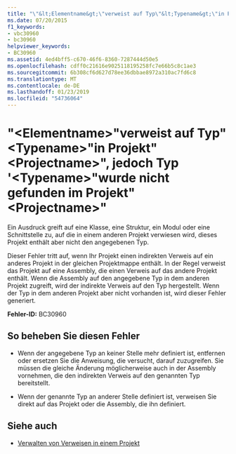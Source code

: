 ```yaml
---
title: "\"&lt;Elementname&gt;\"verweist auf Typ\"&lt;Typename&gt;\"in Projekt\"&lt;Projectname&gt;\", jedoch Typ '&lt;Typename&gt;\"wurde nicht gefunden im Projekt\"&lt;Projectname&gt;\""
ms.date: 07/20/2015
f1_keywords:
- vbc30960
- bc30960
helpviewer_keywords:
- BC30960
ms.assetid: 4ed4bff5-c670-46f6-8360-7287444d50e5
ms.openlocfilehash: cdff0c21616e9025118195258fc7e66b5c8c1ae3
ms.sourcegitcommit: 6b308cf6d627d78ee36dbbae8972a310ac7fd6c8
ms.translationtype: MT
ms.contentlocale: de-DE
ms.lasthandoff: 01/23/2019
ms.locfileid: "54736064"
---
```

# <a name="ltelementnamegt-refers-to-type-lttypenamegt-in-project-ltprojectnamegt-but-type-lttypenamegt-was-not-found-in-project-ltprojectnamegt"></a>"&lt;Elementname&gt;"verweist auf Typ"&lt;Typename&gt;"in Projekt"&lt;Projectname&gt;", jedoch Typ '&lt;Typename&gt;"wurde nicht gefunden im Projekt"&lt;Projectname&gt;"
Ein Ausdruck greift auf eine Klasse, eine Struktur, ein Modul oder eine Schnittstelle zu, auf die in einem anderen Projekt verwiesen wird, dieses Projekt enthält aber nicht den angegebenen Typ.  
  
 Dieser Fehler tritt auf, wenn Ihr Projekt einen indirekten Verweis auf ein anderes Projekt in der gleichen Projektmappe enthält. In der Regel verweist das Projekt auf eine Assembly, die einen Verweis auf das andere Projekt enthält. Wenn die Assembly auf den angegebene Typ in dem anderen Projekt zugreift, wird der indirekte Verweis auf den Typ hergestellt. Wenn der Typ in dem anderen Projekt aber nicht vorhanden ist, wird dieser Fehler generiert.  
  
 **Fehler-ID:** BC30960  
  
## <a name="to-correct-this-error"></a>So beheben Sie diesen Fehler  
  
-   Wenn der angegebene Typ an keiner Stelle mehr definiert ist, entfernen oder ersetzen Sie die Anweisung, die versucht, darauf zuzugreifen. Sie müssen die gleiche Änderung möglicherweise auch in der Assembly vornehmen, die den indirekten Verweis auf den genannten Typ bereitstellt.  
  
-   Wenn der genannte Typ an anderer Stelle definiert ist, verweisen Sie direkt auf das Projekt oder die Assembly, die ihn definiert.  
  
## <a name="see-also"></a>Siehe auch
- [Verwalten von Verweisen in einem Projekt](/visualstudio/ide/managing-references-in-a-project)

